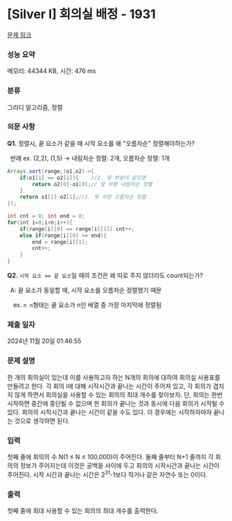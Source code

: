 # [Silver I] 회의실 배정 - 1931 

[문제 링크](https://www.acmicpc.net/problem/1931) 

### 성능 요약

메모리: 44344 KB, 시간: 476 ms

### 분류

그리디 알고리즘, 정렬

### 의문 사항

**Q1.** 정렬시, 끝 요소가 같을 때 시작 요소를 왜 "오름차순" 정렬해야하는가?

&ensp;반례 ex. (2,2), (1,5) -> 내림차순 정렬: 2개, 오름차순 정렬: 1개

```java
Arrays.sort(range,(o1,o2)->{
    if(o1[1] == o2[1]){    //2. 뒷 부분이 같으면
        return o2[0]-o1[0];// 앞 부분 내림차순 정렬
    }             
    return o1[1]-o2[1];//1. 뒷 부분 오름차순 정렬
});

int cnt = 0; int end = 0;
for(int i=0;i<n;i++){
    if(range[i][0] == range[i][1]) cnt++;
    else if(range[i][0] >= end){
        end = range[i][1];
        cnt++;
    }            
} 
```


**Q2.** `시작 요소 == 끝 요소`일 때의 조건은 왜 따로 주지 않더라도 count되는가?

&ensp;A: 끝 요소가 동일할 때, 시작 요소를 오름차순 정렬했기 때문 

&emsp;ex. `n n`형태는 끝 요소가 n인 배열 중 가장 마지막에 정렬됨

### 제출 일자

2024년 11월 20일 01:46:55

### 문제 설명

<p>한 개의 회의실이 있는데 이를 사용하고자 하는 N개의 회의에 대하여 회의실 사용표를 만들려고 한다. 각 회의 I에 대해 시작시간과 끝나는 시간이 주어져 있고, 각 회의가 겹치지 않게 하면서 회의실을 사용할 수 있는 회의의 최대 개수를 찾아보자. 단, 회의는 한번 시작하면 중간에 중단될 수 없으며 한 회의가 끝나는 것과 동시에 다음 회의가 시작될 수 있다. 회의의 시작시간과 끝나는 시간이 같을 수도 있다. 이 경우에는 시작하자마자 끝나는 것으로 생각하면 된다.</p>

### 입력 

 <p>첫째 줄에 회의의 수 N(1 ≤ N ≤ 100,000)이 주어진다. 둘째 줄부터 N+1 줄까지 각 회의의 정보가 주어지는데 이것은 공백을 사이에 두고 회의의 시작시간과 끝나는 시간이 주어진다. 시작 시간과 끝나는 시간은 2<sup>31</sup>-1보다 작거나 같은 자연수 또는 0이다.</p>

### 출력 

 <p>첫째 줄에 최대 사용할 수 있는 회의의 최대 개수를 출력한다.</p>

